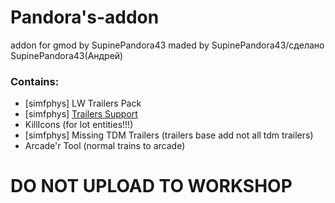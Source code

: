 # Pandora's-addon
addon for gmod by SupinePandora43
maded by SupinePandora43/сделано SupinePandora43(Андрей)
### Contains:
* [simfphys] LW Trailers Pack
* [simfphys] [Trailers Support](https://github.com/SupinePandora43/Pandoras-addon/blob/master/TrailersBaseTweaks.md)
* KillIcons (for lot entities!!!)
* [simfphys] Missing TDM Trailers (trailers base add not all tdm trailers)
* Arcade'r Tool (normal trains to arcade)


# DO NOT UPLOAD TO WORKSHOP
